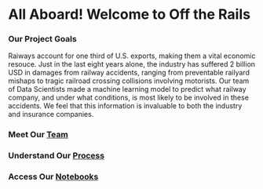 # All Aboard! Welcome to Off the Rails

### Our Project Goals

Raiways account for one third of U.S. exports, making them a vital economic resouce. Just in the last eight years alone, the industry has suffered 2 billion USD in damages from railway accidents, ranging from preventable railyard mishaps to tragic railroad crossing collisions involving motorists. Our team of Data Scientists made a machine learning model to predict what railway company, and under what conditions, is most likely to be involved in these accidents. We feel that this information is invaluable to both the industry and insurance companies.


### Meet Our [Team](https://OTR-Capstone.github.io/meet_our_team)


### Understand Our [Process](https://OTR-Capstone.github.io/our_process)


### Access Our [Notebooks](https://github.com/OTR-Capstone/Off_The_Rails)